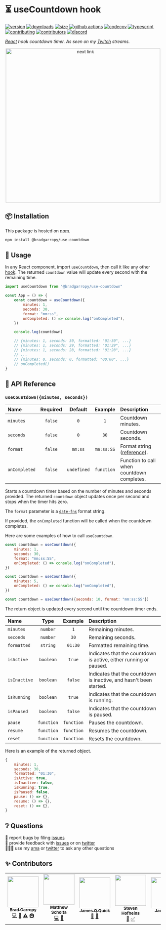 # ⏳ useCountdown hook

[![version][version-badge]][npm]
[![downloads][downloads-badge]][npm]
[![size][size-badge]][bundlephobia]
[![github actions][github-actions-badge]][github-actions]
[![codecov][codecov-badge]][codecov]
[![typescript][typescript-badge]][typescript]
[![contributing][contributing-badge]][contributing]
[![contributors][contributors-badge]][contributors]
[![discord][discord-badge]][discord]

_[React][react] hook countdown timer. As seen on my [Twitch][twitch] streams._

<p align="center">
    <a href="https://www.npmjs.com/package/@bradgarropy/use-countdown">
        <img alt="next link" src="./images/github.png" width="500">
    </a>
</p>

## 📦 Installation

This package is hosted on [npm][npm].

```bash
npm install @bradgarropy/use-countdown
```

## 🥑 Usage

In any React component, import `useCountdown`, then call it like any other [hook][hooks]. The returned `countdown` value will update every second with the remaining time.

```javascript
import useCountdown from "@bradgarropy/use-countdown"

const App = () => {
    const countdown = useCountdown({
        minutes: 1,
        seconds: 30,
        format: "mm:ss",
        onCompleted: () => console.log("onCompleted"),
    })

    console.log(countdown)

    // {minutes: 1, seconds: 30, formatted: "01:30", ...}
    // {minutes: 1, seconds: 29, formatted: "01:29", ...}
    // {minutes: 1, seconds: 28, formatted: "01:28", ...}
    // ...
    // {minutes: 0, seconds: 0, formatted: "00:00", ...}
    // onCompleted()
}
```

## 📖 API Reference

### `useCountdown({minutes, seconds})`

| Name          | Required |   Default   |  Example   | Description                                |
| :------------ | :------: | :---------: | :--------: | :----------------------------------------- |
| `minutes`     | `false`  |     `0`     |    `1`     | Countdown minutes.                         |
| `seconds`     | `false`  |     `0`     |    `30`    | Countdown seconds.                         |
| `format`      | `false`  |   `mm:ss`   | `mm:ss:SS` | Format string ([reference][format]).       |
| `onCompleted` | `false`  | `undefined` | `function` | Function to call when countdown completes. |

Starts a countdown timer based on the number of minutes and seconds provided. The returned `countdown` object updates once per second and stops when the timer hits zero.

The `format` parameter is a [`date-fns`][date-fns] format string.

If provided, the `onCompleted` function will be called when the countdown completes.

Here are some examples of how to call `useCountdown`.

```javascript
const countdown = useCountdown({
    minutes: 1,
    seconds: 30,
    format: "mm:ss:SS",
    onCompleted: () => console.log("onCompleted"),
})

const countdown = useCountdown({
    minutes: 5,
    onCompleted: () => console.log("onCompleted"),
})

const countdown = useCountdown({seconds: 10, format: "mm:ss:SS"})
```

The return object is updated every second until the countdown timer ends.

| Name         |    Type    |  Example   | Description                                                        |
| :----------- | :--------: | :--------: | :----------------------------------------------------------------- |
| `minutes`    |  `number`  |    `1`     | Remaining minutes.                                                 |
| `seconds`    |  `number`  |    `30`    | Remaining seconds.                                                 |
| `formatted`  |  `string`  |  `01:30`   | Formatted remaining time.                                          |
| `isActive`   | `boolean`  |   `true`   | Indicates that the countdown is active, either running or paused.  |
| `isInactive` | `boolean`  |  `false`   | Indicates that the countdown is inactive, and hasn't been started. |
| `isRunning`  | `boolean`  |   `true`   | Indicates that the countdown is running.                           |
| `isPaused`   | `boolean`  |  `false`   | Indicates that the countdown is paused.                            |
| `pause`      | `function` | `function` | Pauses the countdown.                                              |
| `resume`     | `function` | `function` | Resumes the countdown.                                             |
| `reset`      | `function` | `function` | Resets the countdown.                                              |

Here is an example of the returned object.

```javascript
{
    minutes: 1,
    seconds: 30,
    formatted: "01:30",
    isActive: true,
    isInactive: false,
    isRunning: true,
    isPaused: false,
    pause: () => {},
    resume: () => {},
    reset: () => {},
}
```

## ❔ Questions

🐛 report bugs by filing [issues][issues]  
📢 provide feedback with [issues][issues] or on [twitter][twitter]  
🙋🏼‍♂️ use my [ama][ama] or [twitter][twitter] to ask any other questions

## ✨ Contributors

<!-- ALL-CONTRIBUTORS-LIST:START - Do not remove or modify this section -->
<!-- prettier-ignore-start -->
<!-- markdownlint-disable -->
<table>
  <tr>
    <td align="center"><a href="https://bradgarropy.com"><img src="https://avatars.githubusercontent.com/u/11336745?v=4?s=100" width="100px;" alt=""/><br /><sub><b>Brad Garropy</b></sub></a><br /><a href="https://github.com/bradgarropy/use-countdown/commits?author=bradgarropy" title="Code">💻</a> <a href="https://github.com/bradgarropy/use-countdown/commits?author=bradgarropy" title="Documentation">📖</a> <a href="https://github.com/bradgarropy/use-countdown/commits?author=bradgarropy" title="Tests">⚠️</a> <a href="#infra-bradgarropy" title="Infrastructure (Hosting, Build-Tools, etc)">🚇</a></td>
    <td align="center"><a href="https://www.mattscholta.com"><img src="https://avatars.githubusercontent.com/u/545829?v=4?s=100" width="100px;" alt=""/><br /><sub><b>Matthew Scholta</b></sub></a><br /><a href="https://github.com/bradgarropy/use-countdown/commits?author=visormatt" title="Code">💻</a> <a href="https://github.com/bradgarropy/use-countdown/commits?author=visormatt" title="Documentation">📖</a></td>
    <td align="center"><a href="http://jamesqquick.com"><img src="https://avatars.githubusercontent.com/u/5391915?v=4?s=100" width="100px;" alt=""/><br /><sub><b>James Q Quick</b></sub></a><br /><a href="#ideas-jamesqquick" title="Ideas, Planning, & Feedback">🤔</a> <a href="#userTesting-jamesqquick" title="User Testing">📓</a></td>
    <td align="center"><a href="http://stevencreates.tech"><img src="https://avatars.githubusercontent.com/u/37391025?v=4?s=100" width="100px;" alt=""/><br /><sub><b>Steven Hofheins</b></sub></a><br /><a href="#blog-StevenCreates" title="Blogposts">📝</a> <a href="#tutorial-StevenCreates" title="Tutorials">✅</a></td>
    <td align="center"><a href="http://fish.solar"><img src="https://avatars.githubusercontent.com/u/66899904?v=4?s=100" width="100px;" alt=""/><br /><sub><b>Jack Reiker</b></sub></a><br /><a href="#ideas-rpxs" title="Ideas, Planning, & Feedback">🤔</a></td>
  </tr>
</table>

<!-- markdownlint-restore -->
<!-- prettier-ignore-end -->

<!-- ALL-CONTRIBUTORS-LIST:END -->

[issues]: https://github.com/bradgarropy/use-countdown/issues
[ama]: https://bradgarropy.com/ama
[twitter]: https://twitter.com/bradgarropy
[react]: https://reactjs.org
[twitch]: https://twitch.tv/bradgarropy
[npm]: https://www.npmjs.com/package/@bradgarropy/use-countdown
[hooks]: https://reactjs.org/docs/hooks-intro.html
[bundlephobia]: https://bundlephobia.com/result?p=@bradgarropy/use-countdown
[github-actions]: https://github.com/bradgarropy/use-countdown/actions
[codecov]: https://app.codecov.io/gh/bradgarropy/use-countdown
[typescript]: https://www.typescriptlang.org/dt/search?search=%40bradgarropy%2Fuse-countdown
[contributing]: https://github.com/bradgarropy/use-countdown/blob/master/contributing.md
[contributors]: #-Contributors
[discord]: https://bradgarropy.com/discord
[version-badge]: https://img.shields.io/npm/v/@bradgarropy/use-countdown.svg?style=flat-square
[downloads-badge]: https://img.shields.io/npm/dt/@bradgarropy/use-countdown?style=flat-square
[size-badge]: https://img.shields.io/bundlephobia/minzip/@bradgarropy/use-countdown?style=flat-square
[github-actions-badge]: https://img.shields.io/github/workflow/status/bradgarropy/use-countdown/%F0%9F%9A%80%20release?style=flat-square
[codecov-badge]: https://img.shields.io/codecov/c/github/bradgarropy/use-countdown?style=flat-square
[typescript-badge]: https://img.shields.io/npm/types/@bradgarropy/use-countdown?style=flat-square
[contributing-badge]: https://img.shields.io/badge/PRs-welcome-success?style=flat-square
[contributors-badge]: https://img.shields.io/github/all-contributors/bradgarropy/use-countdown?style=flat-square
[discord-badge]: https://img.shields.io/discord/748196643140010015?style=flat-square
[date-fns]: https://date-fns.org
[format]: https://date-fns.org/docs/format
